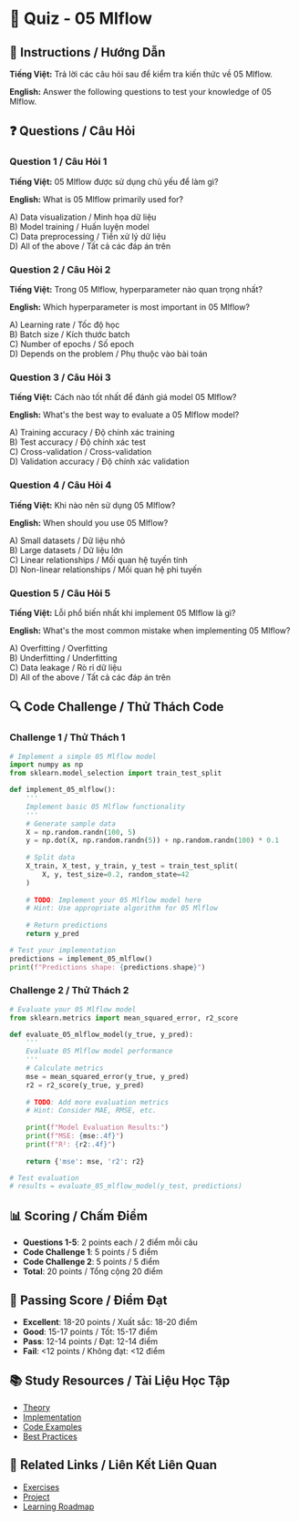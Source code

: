 # 🧠 Quiz - 05 Mlflow

## 📝 Instructions / Hướng Dẫn

**Tiếng Việt:** Trả lời các câu hỏi sau để kiểm tra kiến thức về 05 Mlflow.

**English:** Answer the following questions to test your knowledge of 05 Mlflow.

## ❓ Questions / Câu Hỏi

### Question 1 / Câu Hỏi 1
**Tiếng Việt:** 05 Mlflow được sử dụng chủ yếu để làm gì?

**English:** What is 05 Mlflow primarily used for?

A) Data visualization / Minh họa dữ liệu  
B) Model training / Huấn luyện model  
C) Data preprocessing / Tiền xử lý dữ liệu  
D) All of the above / Tất cả các đáp án trên

### Question 2 / Câu Hỏi 2
**Tiếng Việt:** Trong 05 Mlflow, hyperparameter nào quan trọng nhất?

**English:** Which hyperparameter is most important in 05 Mlflow?

A) Learning rate / Tốc độ học  
B) Batch size / Kích thước batch  
C) Number of epochs / Số epoch  
D) Depends on the problem / Phụ thuộc vào bài toán

### Question 3 / Câu Hỏi 3
**Tiếng Việt:** Cách nào tốt nhất để đánh giá model 05 Mlflow?

**English:** What's the best way to evaluate a 05 Mlflow model?

A) Training accuracy / Độ chính xác training  
B) Test accuracy / Độ chính xác test  
C) Cross-validation / Cross-validation  
D) Validation accuracy / Độ chính xác validation

### Question 4 / Câu Hỏi 4
**Tiếng Việt:** Khi nào nên sử dụng 05 Mlflow?

**English:** When should you use 05 Mlflow?

A) Small datasets / Dữ liệu nhỏ  
B) Large datasets / Dữ liệu lớn  
C) Linear relationships / Mối quan hệ tuyến tính  
D) Non-linear relationships / Mối quan hệ phi tuyến

### Question 5 / Câu Hỏi 5
**Tiếng Việt:** Lỗi phổ biến nhất khi implement 05 Mlflow là gì?

**English:** What's the most common mistake when implementing 05 Mlflow?

A) Overfitting / Overfitting  
B) Underfitting / Underfitting  
C) Data leakage / Rò rỉ dữ liệu  
D) All of the above / Tất cả các đáp án trên

## 🔍 Code Challenge / Thử Thách Code

### Challenge 1 / Thử Thách 1
```python
# Implement a simple 05 Mlflow model
import numpy as np
from sklearn.model_selection import train_test_split

def implement_05_mlflow():
    '''
    Implement basic 05 Mlflow functionality
    '''
    # Generate sample data
    X = np.random.randn(100, 5)
    y = np.dot(X, np.random.randn(5)) + np.random.randn(100) * 0.1
    
    # Split data
    X_train, X_test, y_train, y_test = train_test_split(
        X, y, test_size=0.2, random_state=42
    )
    
    # TODO: Implement your 05 Mlflow model here
    # Hint: Use appropriate algorithm for 05 Mlflow
    
    # Return predictions
    return y_pred

# Test your implementation
predictions = implement_05_mlflow()
print(f"Predictions shape: {predictions.shape}")
```

### Challenge 2 / Thử Thách 2
```python
# Evaluate your 05 Mlflow model
from sklearn.metrics import mean_squared_error, r2_score

def evaluate_05_mlflow_model(y_true, y_pred):
    '''
    Evaluate 05 Mlflow model performance
    '''
    # Calculate metrics
    mse = mean_squared_error(y_true, y_pred)
    r2 = r2_score(y_true, y_pred)
    
    # TODO: Add more evaluation metrics
    # Hint: Consider MAE, RMSE, etc.
    
    print(f"Model Evaluation Results:")
    print(f"MSE: {mse:.4f}")
    print(f"R²: {r2:.4f}")
    
    return {'mse': mse, 'r2': r2}

# Test evaluation
# results = evaluate_05_mlflow_model(y_test, predictions)
```

## 📊 Scoring / Chấm Điểm

- **Questions 1-5**: 2 points each / 2 điểm mỗi câu
- **Code Challenge 1**: 5 points / 5 điểm
- **Code Challenge 2**: 5 points / 5 điểm
- **Total**: 20 points / Tổng cộng 20 điểm

## 🎯 Passing Score / Điểm Đạt

- **Excellent**: 18-20 points / Xuất sắc: 18-20 điểm
- **Good**: 15-17 points / Tốt: 15-17 điểm  
- **Pass**: 12-14 points / Đạt: 12-14 điểm
- **Fail**: <12 points / Không đạt: <12 điểm

## 📚 Study Resources / Tài Liệu Học Tập

- [Theory](./THEORY_05_mlflow.md)
- [Implementation](./IMPLEMENTATION_05_mlflow.md)
- [Code Examples](./CODE_EXAMPLES_05_mlflow.md)
- [Best Practices](./BEST_PRACTICES_05_mlflow.md)

## 🔗 Related Links / Liên Kết Liên Quan

- [Exercises](./EXERCISES_05_mlflow.md)
- [Project](./PROJECT_05_mlflow.md)
- [Learning Roadmap](./LEARNING_ROADMAP_05_mlflow.md)
